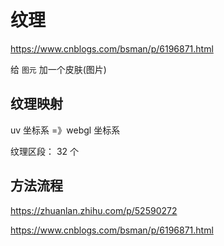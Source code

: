 # 纹理

https://www.cnblogs.com/bsman/p/6196871.html

给 `图元` 加一个皮肤(图片)

## 纹理映射

uv 坐标系 =》webgl 坐标系

纹理区段： 32 个

## 方法流程

https://zhuanlan.zhihu.com/p/52590272

https://www.cnblogs.com/bsman/p/6196871.html

